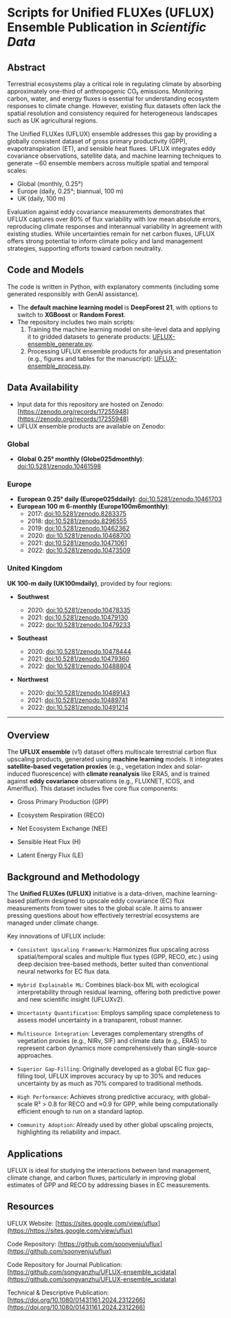# Scripts for Unified FLUXes (UFLUX) Ensemble Publication in *Scientific Data*

## Abstract
Terrestrial ecosystems play a critical role in regulating climate by absorbing approximately one-third of anthropogenic CO₂ emissions. Monitoring carbon, water, and energy fluxes is essential for understanding ecosystem responses to climate change. However, existing flux datasets often lack the spatial resolution and consistency required for heterogeneous landscapes such as UK agricultural regions.  

The Unified FLUXes (UFLUX) ensemble addresses this gap by providing a globally consistent dataset of gross primary productivity (GPP), evapotranspiration (ET), and sensible heat fluxes. UFLUX integrates eddy covariance observations, satellite data, and machine learning techniques to generate ∼60 ensemble members across multiple spatial and temporal scales:  
- Global (monthly, 0.25°)  
- Europe (daily, 0.25°; biannual, 100 m)  
- UK (daily, 100 m)  

Evaluation against eddy covariance measurements demonstrates that UFLUX captures over 80% of flux variability with low mean absolute errors, reproducing climate responses and interannual variability in agreement with existing studies. While uncertainties remain for net carbon fluxes, UFLUX offers strong potential to inform climate policy and land management strategies, supporting efforts toward carbon neutrality.  

## Code and Models
The code is written in Python, with explanatory comments (including some generated responsibly with GenAI assistance).  

- The **default machine learning model** is **DeepForest 21**, with options to switch to **XGBoost** or **Random Forest**.  
- The repository includes two main scripts:  
  1. Training the machine learning model on site-level data and applying it to gridded datasets to generate products: [UFLUX-ensemble_generate.py](https://github.com/songyanzhu/UFLUX-ensemble_scidata/blob/main/UFLUX-ensemble_generate.py).  
  2. Processing UFLUX ensemble products for analysis and presentation (e.g., figures and tables for the manuscript): [UFLUX-ensemble_process.py](https://github.com/songyanzhu/UFLUX-ensemble_scidata/blob/main/UFLUX-ensemble_process.py).

## Data Availability
- Input data for this repository are hosted on Zenodo: [https://zenodo.org/records/17255948](https://zenodo.org/records/17255948)  
- UFLUX ensemble products are available on Zenodo:  

### Global
- **Global 0.25° monthly (Globe025dmonthly)**: [doi:10.5281/zenodo.10461598](https://doi.org/10.5281/zenodo.10461598)  

### Europe
- **European 0.25° daily (Europe025ddaily)**: [doi:10.5281/zenodo.10461703](https://doi.org/10.5281/zenodo.10461703)  
- **European 100 m 6-monthly (Europe100m6monthly)**:  
  - 2017: [doi:10.5281/zenodo.8283375](https://doi.org/10.5281/zenodo.8283375)  
  - 2018: [doi:10.5281/zenodo.8296555](https://doi.org/10.5281/zenodo.8296555)  
  - 2019: [doi:10.5281/zenodo.10462362](https://doi.org/10.5281/zenodo.10462362)  
  - 2020: [doi:10.5281/zenodo.10468700](https://doi.org/10.5281/zenodo.10468700)  
  - 2021: [doi:10.5281/zenodo.10471061](https://doi.org/10.5281/zenodo.10471061)  
  - 2022: [doi:10.5281/zenodo.10473509](https://doi.org/10.5281/zenodo.10473509)  

### United Kingdom
**UK 100-m daily (UK100mdaily)**, provided by four regions:  

- **Southwest**  
  - 2020: [doi:10.5281/zenodo.10478335](https://doi.org/10.5281/zenodo.10478335)  
  - 2021: [doi:10.5281/zenodo.10479130](https://doi.org/10.5281/zenodo.10479130)  
  - 2022: [doi:10.5281/zenodo.10479233](https://doi.org/10.5281/zenodo.10479233)  

- **Southeast**  
  - 2020: [doi:10.5281/zenodo.10478444](https://doi.org/10.5281/zenodo.10478444)  
  - 2021: [doi:10.5281/zenodo.10479360](https://doi.org/10.5281/zenodo.10479360)  
  - 2022: [doi:10.5281/zenodo.10488804](https://doi.org/10.5281/zenodo.10488804)  

- **Northwest**  
  - 2020: [doi:10.5281/zenodo.10489143](https://doi.org/10.5281/zenodo.10489143)  
  - 2021: [doi:10.5281/zenodo.10489741](https://doi.org/10.5281/zenodo.10489741)  
  - 2022: [doi:10.5281/zenodo.10491214](h)


-----

## Overview

The **UFLUX ensemble** (v1) dataset offers multiscale terrestrial carbon flux upscaling products, generated using **machine learning** models. It integrates **satellite-based vegetation proxies** (e.g., vegetation index and solar-induced fluorescence) with **climate reanalysis** like ERA5, and is trained against **eddy covariance** observations (e.g., FLUXNET, ICOS, and Ameriflux). This dataset includes five core flux components:

- Gross Primary Production (GPP)

- Ecosystem Respiration (RECO)

- Net Ecosystem Exchange (NEE)

- Sensible Heat Flux (H)

- Latent Energy Flux (LE)

## Background and Methodology
The **Unified FLUXes (UFLUX)** initiative is a data-driven, machine learning-based platform designed to upscale eddy covariance (EC) flux measurements from tower sites to the global scale. It aims to answer pressing questions about how effectively terrestrial ecosystems are managed under climate change.

Key innovations of UFLUX include:

- `Consistent Upscaling Framework`: Harmonizes flux upscaling across spatial/temporal scales and multiple flux types (GPP, RECO, etc.) using deep decision tree-based methods, better suited than conventional neural networks for EC flux data.

- `Hybrid Explainable ML`: Combines black-box ML with ecological interpretability through residual learning, offering both predictive power and new scientific insight (UFLUXv2).

- `Uncertainty Quantification`: Employs sampling space completeness to assess model uncertainty in a transparent, robust manner.

- `Multisource Integration`: Leverages complementary strengths of vegetation proxies (e.g., NIRv, SIF) and climate data (e.g., ERA5) to represent carbon dynamics more comprehensively than single-source approaches.

- `Superior Gap-Filling`: Originally developed as a global EC flux gap-filling tool, UFLUX improves accuracy by up to 30% and reduces uncertainty by as much as 70% compared to traditional methods.

- `High Performance`: Achieves strong predictive accuracy, with global-scale R² > 0.8 for RECO and ≈0.9 for GPP, while being computationally efficient enough to run on a standard laptop.

- `Community Adoption`: Already used by other global upscaling projects, highlighting its reliability and impact.

## Applications
UFLUX is ideal for studying the interactions between land management, climate change, and carbon fluxes, particularly in improving global estimates of GPP and RECO by addressing biases in EC measurements.

## Resources

UFLUX Website: [https://sites.google.com/view/uflux](https://https://sites.google.com/view/uflux)

Code Repository: [https://github.com/soonyenju/uflux](https://github.com/soonyenju/uflux)

Code Repository for Journal Publication: [https://github.com/songyanzhu/UFLUX-ensemble_scidata](https://github.com/songyanzhu/UFLUX-ensemble_scidata)

Technical & Descriptive Publication: [https://doi.org/10.1080/01431161.2024.2312266](https://doi.org/10.1080/01431161.2024.2312266)



